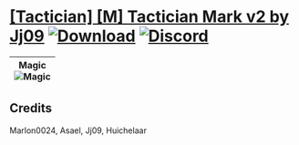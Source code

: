 # [\[Tactician\]  \[M\] Tactician Mark v2 by Jj09](https://github.com/Klokinator/FE-Repo/tree/main/Battle%20Animations/Magi%20-%20Special/%5BTactician%5D%20%20%5BM%5D%20Tactician%20Mark%20v2%20by%20Jj09) [![Download](https://img.shields.io/badge/Download--red?style=social&logo=github)](https://minhaskamal.github.io/DownGit/#/home?url=https://github.com/Klokinator/FE-Repo/tree/main/Battle%20Animations/Magi%20-%20Special/%5BTactician%5D%20%20%5BM%5D%20Tactician%20Mark%20v2%20by%20Jj09) [![Discord](https://img.shields.io/badge/Discord--blue?style=social&logo=discord)](https://discord.gg/C7VNGnyTPA)

| <b>Magic</b><br/><img alt="Magic" src="https://raw.githubusercontent.com/Klokinator/FE-Repo/main/Battle%20Animations/Magi%20-%20Special/%5BTactician%5D%20%20%5BM%5D%20Tactician%20Mark%20v2%20by%20Jj09/6.%20Magic/Magic.gif"/> |
| :---: |

## Credits

Marlon0024, Asael, Jj09, Huichelaar

